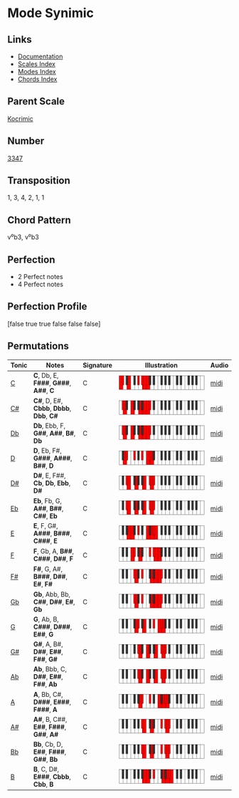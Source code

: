 # Mode Synimic

## Links

- [Documentation](README.md)
- [Scales Index](Scales.md)
- [Modes Index](Modes.md)
- [Chords Index](Chords.md)

## Parent Scale

[Kocrimic](ScaleKocrimic.md)

## Number

[3347](https://ianring.com/musictheory/scales/3347)

## Transposition

1, 3, 4, 2, 1, 1

## Chord Pattern

v⁰b3, v⁰b3

## Perfection

- 2 Perfect notes
- 4 Perfect notes

## Perfection Profile

[false true true false false false]

## Permutations

| Tonic | Notes | Signature | Illustration | Audio |
|-------|-------|-----------|--------------|-------|
| [C](ModeCNaturalSynimic.md) | **C**, Db, E, **F###**, **G###**, **A##**, **C** | C | ![CNaturalSynimic](ModeCNaturalSynimic.png) | [midi](https://github.com/edipermadi/music/blob/main/docs/ModeCNaturalSynimic.mid?raw=true) |
| [C#](ModeCSharpSynimic.md) | **C#**, D, E#, **Cbbb**, **Dbbb**, **Dbb**, **C#** | C | ![CSharpSynimic](ModeCSharpSynimic.png) | [midi](https://github.com/edipermadi/music/blob/main/docs/ModeCSharpSynimic.mid?raw=true) |
| [Db](ModeDFlatSynimic.md) | **Db**, Ebb, F, **G##**, **A##**, **B#**, **Db** | C | ![DFlatSynimic](ModeDFlatSynimic.png) | [midi](https://github.com/edipermadi/music/blob/main/docs/ModeDFlatSynimic.mid?raw=true) |
| [D](ModeDNaturalSynimic.md) | **D**, Eb, F#, **G###**, **A###**, **B##**, **D** | C | ![DNaturalSynimic](ModeDNaturalSynimic.png) | [midi](https://github.com/edipermadi/music/blob/main/docs/ModeDNaturalSynimic.mid?raw=true) |
| [D#](ModeDSharpSynimic.md) | **D#**, E, F##, **Cb**, **Db**, **Ebb**, **D#** | C | ![DSharpSynimic](ModeDSharpSynimic.png) | [midi](https://github.com/edipermadi/music/blob/main/docs/ModeDSharpSynimic.mid?raw=true) |
| [Eb](ModeEFlatSynimic.md) | **Eb**, Fb, G, **A##**, **B##**, **C##**, **Eb** | C | ![EFlatSynimic](ModeEFlatSynimic.png) | [midi](https://github.com/edipermadi/music/blob/main/docs/ModeEFlatSynimic.mid?raw=true) |
| [E](ModeENaturalSynimic.md) | **E**, F, G#, **A###**, **B###**, **C###**, **E** | C | ![ENaturalSynimic](ModeENaturalSynimic.png) | [midi](https://github.com/edipermadi/music/blob/main/docs/ModeENaturalSynimic.mid?raw=true) |
| [F](ModeFNaturalSynimic.md) | **F**, Gb, A, **B##**, **C###**, **D##**, **F** | C | ![FNaturalSynimic](ModeFNaturalSynimic.png) | [midi](https://github.com/edipermadi/music/blob/main/docs/ModeFNaturalSynimic.mid?raw=true) |
| [F#](ModeFSharpSynimic.md) | **F#**, G, A#, **B###**, **D##**, **E#**, **F#** | C | ![FSharpSynimic](ModeFSharpSynimic.png) | [midi](https://github.com/edipermadi/music/blob/main/docs/ModeFSharpSynimic.mid?raw=true) |
| [Gb](ModeGFlatSynimic.md) | **Gb**, Abb, Bb, **C##**, **D##**, **E#**, **Gb** | C | ![GFlatSynimic](ModeGFlatSynimic.png) | [midi](https://github.com/edipermadi/music/blob/main/docs/ModeGFlatSynimic.mid?raw=true) |
| [G](ModeGNaturalSynimic.md) | **G**, Ab, B, **C###**, **D###**, **E##**, **G** | C | ![GNaturalSynimic](ModeGNaturalSynimic.png) | [midi](https://github.com/edipermadi/music/blob/main/docs/ModeGNaturalSynimic.mid?raw=true) |
| [G#](ModeGSharpSynimic.md) | **G#**, A, B#, **D##**, **E##**, **F##**, **G#** | C | ![GSharpSynimic](ModeGSharpSynimic.png) | [midi](https://github.com/edipermadi/music/blob/main/docs/ModeGSharpSynimic.mid?raw=true) |
| [Ab](ModeAFlatSynimic.md) | **Ab**, Bbb, C, **D##**, **E##**, **F##**, **Ab** | C | ![AFlatSynimic](ModeAFlatSynimic.png) | [midi](https://github.com/edipermadi/music/blob/main/docs/ModeAFlatSynimic.mid?raw=true) |
| [A](ModeANaturalSynimic.md) | **A**, Bb, C#, **D###**, **E###**, **F###**, **A** | C | ![ANaturalSynimic](ModeANaturalSynimic.png) | [midi](https://github.com/edipermadi/music/blob/main/docs/ModeANaturalSynimic.mid?raw=true) |
| [A#](ModeASharpSynimic.md) | **A#**, B, C##, **E##**, **F###**, **G##**, **A#** | C | ![ASharpSynimic](ModeASharpSynimic.png) | [midi](https://github.com/edipermadi/music/blob/main/docs/ModeASharpSynimic.mid?raw=true) |
| [Bb](ModeBFlatSynimic.md) | **Bb**, Cb, D, **E##**, **F###**, **G##**, **Bb** | C | ![BFlatSynimic](ModeBFlatSynimic.png) | [midi](https://github.com/edipermadi/music/blob/main/docs/ModeBFlatSynimic.mid?raw=true) |
| [B](ModeBNaturalSynimic.md) | **B**, C, D#, **E###**, **Cbbb**, **Cbb**, **B** | C | ![BNaturalSynimic](ModeBNaturalSynimic.png) | [midi](https://github.com/edipermadi/music/blob/main/docs/ModeBNaturalSynimic.mid?raw=true) |

